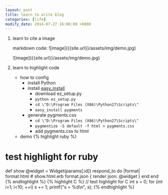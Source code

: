 ```yaml
---
layout: post
title: learn to write blog
categories: [life]
modify_date: 2014-07-27 16:08:00 +0800
---
```


1. learn to cite a image
	<p>markdown code: ![image]({{site.url}}/assets/img/demo.jpg)</p>
	![image]({{site.url}}/assets/img/demo.jpg)

2. learn to highlight code
	* how to config
		+ install Python
		+ install [easy_install](https://pypi.python.org/pypi/setuptools#windows-7-or-graphical-install)
			- download ez_setup.py
			- `python ez_setup.py`
			- `cd \"D:\Program Files (X86)\Python27\Scripts\"`
			- `easy_install pygments`
		+ generate pygments.css
			- `cd \"D:\Program Files (X86)\Python27\Scripts\"`
			- `pygmentize -S default -f html > pygments.css`
			- add pygments.css to html
	* demo
{% highlight ruby %}
# test highlight for ruby
def show
    @widget = Widget(params[:id])
    respond_to do |format|
        format.html # show.html.erb
        format.json { render json: @widget }
    end
end
{% endhighlight %}
{% highlight C %}
// test highlight for C
int s = 0;
for (int i=1; i<10; ++i)
    s += 1;
printf("s = %d\n", s);
{% endhighlight %}

